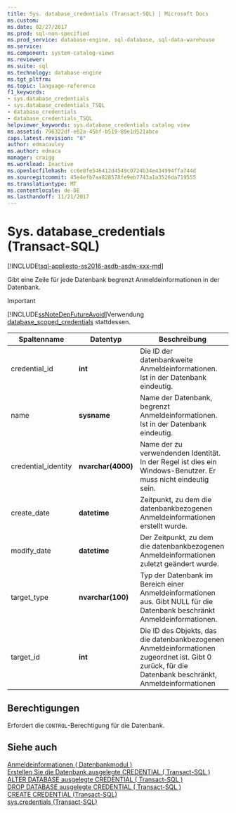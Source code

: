 ```yaml
---
title: Sys. database_credentials (Transact-SQL) | Microsoft Docs
ms.custom: 
ms.date: 02/27/2017
ms.prod: sql-non-specified
ms.prod_service: database-engine, sql-database, sql-data-warehouse
ms.service: 
ms.component: system-catalog-views
ms.reviewer: 
ms.suite: sql
ms.technology: database-engine
ms.tgt_pltfrm: 
ms.topic: language-reference
f1_keywords:
- sys.database_credentials
- sys.database_credentials_TSQL
- database_credentials
- database_credentials_TSQL
helpviewer_keywords: sys.database_credentials catalog view
ms.assetid: 796322df-e62a-45bf-b519-89e1d521abce
caps.latest.revision: "8"
author: edmacauley
ms.author: edmaca
manager: craigg
ms.workload: Inactive
ms.openlocfilehash: cc6e8fe546412d4549c0724b34e434994ffa744d
ms.sourcegitcommit: 45e4efb7aa828578fe9eb7743a1a3526da719555
ms.translationtype: MT
ms.contentlocale: de-DE
ms.lasthandoff: 11/21/2017
---
```

# <a name="sysdatabasecredentials-transact-sql"></a>Sys. database_credentials (Transact-SQL)
[!INCLUDE[tsql-appliesto-ss2016-asdb-asdw-xxx-md](../../includes/tsql-appliesto-ss2016-asdb-asdw-xxx-md.md)]

  Gibt eine Zeile für jede Datenbank begrenzt Anmeldeinformationen in der Datenbank.  
> [!IMPORTANT]  
>  [!INCLUDE[ssNoteDepFutureAvoid](../../includes/ssnotedepfutureavoid-md.md)]Verwendung [database_scoped_credentials](../../relational-databases/system-catalog-views/sys-database-scoped-credentials-transact-sql.md) stattdessen.    
  
|Spaltenname|Datentyp|Beschreibung|  
|-----------------|---------------|-----------------|  
|credential_id|**int**|Die ID der datenbankweite Anmeldeinformationen. Ist in der Datenbank eindeutig.|  
|name|**sysname**|Name der Datenbank, begrenzt Anmeldeinformationen. Ist in der Datenbank eindeutig.|  
|credential_identity|**nvarchar(4000)**|Name der zu verwendenden Identität. In der Regel ist dies ein Windows-Benutzer. Er muss nicht eindeutig sein.|  
|create_date|**datetime**|Zeitpunkt, zu dem die datenbankbezogenen Anmeldeinformationen erstellt wurde.|  
|modify_date|**datetime**|Der Zeitpunkt, zu dem die datenbankbezogenen Anmeldeinformationen zuletzt geändert wurde.|  
|target_type|**nvarchar(100)**|Typ der Datenbank im Bereich einer Anmeldeinformationen aus. Gibt NULL für die Datenbank beschränkt Anmeldeinformationen.|  
|target_id|**int**|Die ID des Objekts, das die datenbankbezogenen Anmeldeinformationen zugeordnet ist. Gibt 0 zurück, für die Datenbank beschränkt, Anmeldeinformationen|  
  
## <a name="permissions"></a>Berechtigungen  
 Erfordert die `CONTROL`-Berechtigung für die Datenbank.  
  
## <a name="see-also"></a>Siehe auch  
 [Anmeldeinformationen &#40; Datenbankmodul &#41;](../../relational-databases/security/authentication-access/credentials-database-engine.md)   
 [Erstellen Sie die Datenbank ausgelegte CREDENTIAL &#40; Transact-SQL &#41;](../../t-sql/statements/create-database-scoped-credential-transact-sql.md)   
 [ALTER DATABASE ausgelegte CREDENTIAL &#40; Transact-SQL &#41;](../../t-sql/statements/alter-database-scoped-credential-transact-sql.md)   
 [DROP DATABASE ausgelegte CREDENTIAL &#40; Transact-SQL &#41;](../../t-sql/statements/drop-database-scoped-credential-transact-sql.md)   
 [CREATE CREDENTIAL &#40;Transact-SQL&#41;](../../t-sql/statements/create-credential-transact-sql.md)   
 [sys.credentials &#40;Transact-SQL&#41;](../../relational-databases/system-catalog-views/sys-credentials-transact-sql.md)  
  
  
